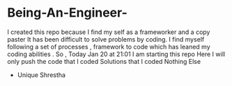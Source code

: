 # Being-An-Engineer-
I created this repo because I find my self as a frameworker and a copy paster 
It has been difficult to solve problems by coding. I find myself following a 
set of processes , framework to code which has leaned my coding abilities .
So , Today Jan 20 at 21:01 
I am starting this repo 
Here I will only push the code that I coded 
Solutions that I coded 
Nothing Else 
- Unique Shrestha 
